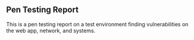 ## Pen Testing Report

This is a pen testing report on a test environment finding vulnerabilities on the web app, network, and systems. 
